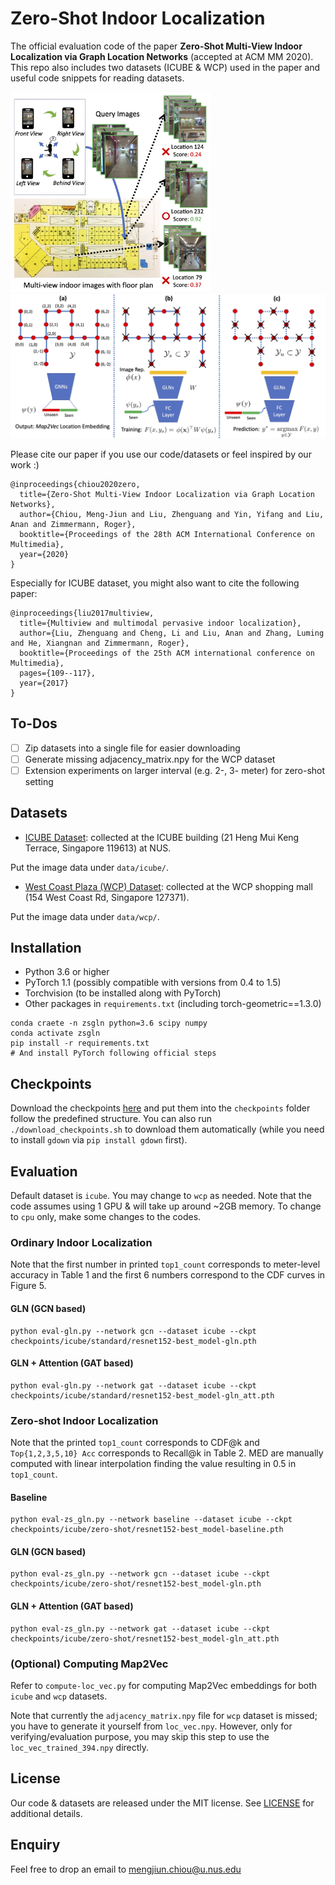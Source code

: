 # Zero-Shot Indoor Localization
The official evaluation code of the paper **Zero-Shot Multi-View Indoor Localization via Graph Location Networks** (accepted at ACM MM 2020). This repo also includes two datasets (ICUBE & WCP) used in the paper and useful code snippets for reading datasets.

<img src="figs/intro.jpg" width="320"> <img src="figs/zero-shot-indoor-localization.jpg" width="800">

Please cite our paper if you use our code/datasets or feel inspired by our work :)
```
@inproceedings{chiou2020zero,
  title={Zero-Shot Multi-View Indoor Localization via Graph Location Networks},
  author={Chiou, Meng-Jiun and Liu, Zhenguang and Yin, Yifang and Liu, Anan and Zimmermann, Roger},
  booktitle={Proceedings of the 28th ACM International Conference on Multimedia},
  year={2020}
}
```

Especially for ICUBE dataset, you might also want to cite the following paper:
```
@inproceedings{liu2017multiview,
  title={Multiview and multimodal pervasive indoor localization},
  author={Liu, Zhenguang and Cheng, Li and Liu, Anan and Zhang, Luming and He, Xiangnan and Zimmermann, Roger},
  booktitle={Proceedings of the 25th ACM international conference on Multimedia},
  pages={109--117},
  year={2017}
}
```

## To-Dos
- [ ] Zip datasets into a single file for easier downloading
- [ ] Generate missing adjacency_matrix.npy for the WCP dataset
- [ ] Extension experiments on larger interval (e.g. 2-, 3- meter) for zero-shot setting

## Datasets
- [ICUBE Dataset](https://drive.google.com/drive/folders/1T0Dq8xuwL9myzVu_fZ4AylC2BJNRBNrg?usp=sharing): collected at the ICUBE building (21 Heng Mui Keng Terrace, Singapore 119613) at NUS.

Put the image data under `data/icube/`. 
- [West Coast Plaza (WCP) Dataset](https://drive.google.com/drive/folders/1hFMAMnJPoUdnRVsCn6SQ6M5deC9h2wMj?usp=sharing): collected at the WCP shopping mall (154 West Coast Rd, Singapore 127371).

Put the image data under `data/wcp/`.

## Installation

- Python 3.6 or higher
- PyTorch 1.1 (possibly compatible with versions from 0.4 to 1.5)
- Torchvision (to be installed along with PyTorch)
- Other packages in `requirements.txt` (including torch-geometric==1.3.0)
```
conda craete -n zsgln python=3.6 scipy numpy
conda activate zsgln
pip install -r requirements.txt
# And install PyTorch following official steps
```

## Checkpoints
Download the checkpoints [here](https://drive.google.com/drive/folders/18FOWTYAg502qc92UdTjNPKC59WngsP1R?usp=sharing) and put them into the `checkpoints` folder follow the predefined structure. You can also run `./download_checkpoints.sh` to download them automatically (while you need to install `gdown` via `pip install gdown` first).

## Evaluation
Default dataset is `icube`. You may change to `wcp` as needed. Note that the code assumes using 1 GPU & will take up around ~2GB memory. To change to `cpu` only, make some changes to the codes.

### Ordinary Indoor Localization
Note that the first number in printed `top1_count` corresponds to meter-level accuracy in Table 1 and the first 6 numbers correspond to the CDF curves in Figure 5.

#### GLN (GCN based)
```
python eval-gln.py --network gcn --dataset icube --ckpt checkpoints/icube/standard/resnet152-best_model-gln.pth
```

#### GLN + Attention (GAT based)
```
python eval-gln.py --network gat --dataset icube --ckpt checkpoints/icube/standard/resnet152-best_model-gln_att.pth
```

### Zero-shot Indoor Localization
Note that the printed `top1_count` corresponds to CDF@k and `Top{1,2,3,5,10} Acc` corresponds to Recall@k in Table 2. MED are manually computed with linear interpolation finding the value resulting in 0.5 in `top1_count`.
#### Baseline
```
python eval-zs_gln.py --network baseline --dataset icube --ckpt checkpoints/icube/zero-shot/resnet152-best_model-baseline.pth
```

#### GLN (GCN based)
```
python eval-zs_gln.py --network gcn --dataset icube --ckpt checkpoints/icube/zero-shot/resnet152-best_model-gln.pth
```

#### GLN + Attention (GAT based)
```
python eval-zs_gln.py --network gat --dataset icube --ckpt checkpoints/icube/zero-shot/resnet152-best_model-gln_att.pth
```

### (Optional) Computing Map2Vec 
Refer to `compute-loc_vec.py` for computing Map2Vec embeddings for both `icube` and `wcp` datasets. 

Note that currently the `adjacency_matrix.npy` file for `wcp` dataset is missed; you have to generate it yourself from `loc_vec.npy`. However, only for verifying/evaluation purpose, you may skip this step to use the `loc_vec_trained_394.npy` directly.

## License
Our code & datasets are released under the MIT license. See [LICENSE](LICENSE) for additional details.

## Enquiry
Feel free to drop an email to mengjiun.chiou@u.nus.edu
